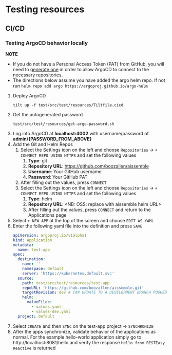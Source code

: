 # Testing resources

## CI/CD
### Testing ArgoCD behavior locally

**NOTE** 
* If you do not have a Personal Access Token (PAT) from GitHub, you will need to [generate one](https://docs.github.com/en/enterprise-server@3.4/authentication/keeping-your-account-and-data-secure/creating-a-personal-access-token) in order
to allow ArgoCD to connect to the necessary repositories. 
* The directions below assume you have added the argo helm repo. If not run ```helm repo add argo https://argoproj.github.io/argo-helm```

1. Deploy ArgoCD
   ```
   tilt up -f test/src/test/resources/Tiltfile.cicd
   ```
2. Get the autogenerated password
   ```
   test/src/test/resources/get-argo-password.sh
   ```
3. Log into ArgoCD at **localhost:4002** with username/password of **admin/{PASSWORD_FROM_ABOVE}**
4. Add the Git and Helm Repos
   1. Select the Settings icon on the left and choose `Repositories` -> `+ CONNECT REPO USING HTTPS` and set the following values
      1. **Type**: git
      2. **Repository URL**: https://github.com/boozallen/aissemble
      3. **Username**: Your GitHub username
      4. **Password**: Your GitHub PAT
   2. After filling out the values, press `CONNECT`
   3. Select the Settings icon on the left and choose `Repositories` -> `+ CONNECT REPO USING HTTPS` and set the following values
      1. **Type**: helm
      2. **Repository URL**: <NB: OSS: replace with aissemble helm URL> 
      3. After filling out the values, press `CONNECT` and return to the Applications page
5. Select `+ NEW APP` at the top of the screen and choose `EDIT AS YAML`
6. Enter the following yaml file into the definition and press `SAVE`
   ```yaml
   apiVersion: argoproj.io/v1alpha1
   kind: Application
   metadata:
     name: test-app
   spec:
     destination:
       name: ''
       namespace: default
       server: 'https://kubernetes.default.svc'
     source:
       path: test/src/test/resources/test-app
       repoURL: 'https://github.com/boozallen/aissemble.git'
       targetRevision: dev # CAN UPDATE TO A DEVELOPMENT BRANCH PUSHED UP TO THE REMOTE FOR TESTING
       helm:
         valueFiles:
           - values.yaml
           - values-dev.yaml
     project: default
   ```
7. Select `CREATE` and then `SYNC` on the test-app project -> `SYNCHRONIZE` 
8. After the apps synchronize, validate behavior of the applications as normal. For the example hello-world application
   simply go to http://localhost:8081/hello and verify the response `Hello from RESTEasy Reactive` is returned 